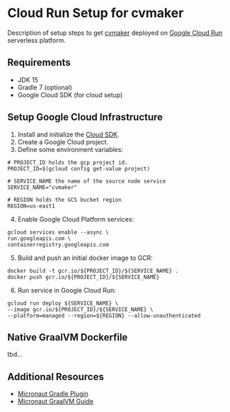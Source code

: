 # Cloud Run Setup for cvmaker

Description of setup steps to get [cvmaker](https://github.com/mixomat/cvmaker) deployed on [Google Cloud Run](https://cloud.google.com/run) serverless platform.

## Requirements

- JDK 15
- Gradle 7 (optional)
- Google Cloud SDK (for cloud setup)

## Setup Google Cloud Infrastructure
1. Install and initialize the [Cloud SDK](https://cloud.google.com/sdk/docs/).
2. Create a Google Cloud project.
3. Define some environment variables:
```shell
# PROJECT_ID holds the gcp project id.
PROJECT_ID=$(gcloud config get-value project)

# SERVICE_NAME the name of the source node service
SERVICE_NAME="cvmaker"

# REGION holds the GCS bucket region
REGION=us-east1
```
4. Enable Google Cloud Platform services:
```shell
gcloud services enable --async \
run.googleapis.com \
containerregistry.googleapis.com
```
5. Build and push an initial docker image to GCR:
```shell
docker build -t gcr.io/${PROJECT_ID}/${SERVICE_NAME} .
docker push gcr.io/${PROJECT_ID}/${SERVICE_NAME}
```
6. Run service in Google Cloud Run:
```shell
gcloud run deploy ${SERVICE_NAME} \
--image gcr.io/${PROJECT_ID}/${SERVICE_NAME} \
--platform=managed --region=${REGION} --allow-unauthenticated
```

## Native GraalVM Dockerfile

tbd...


## Additional Resources
* [Micronaut Gradle Plugin](https://github.com/micronaut-projects/micronaut-gradle-plugin)
* [Micronaut GraalVM Guide](https://guides.micronaut.io/latest/micronaut-creating-first-graal-app-gradle-kotlin.html)
